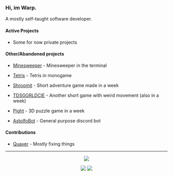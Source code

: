 ### Hi, im Warp.

A mostly self-taught software developer.

#### Active Projects

- Some for now private projects

#### Other/Abandoned projects

- [Minesweeper](https://github.com/WarpABoi/Minesweeper) - Minesweeper in the terminal
- [Tetris](https://github.com/WarpABoi/Tetris) - Tetris in monogame

- [Shroomit](https://github.com/Cumpany/Shroomit) - Short adventure game made in a week
- [TDSGGRLDCIE](https://github.com/Cumpany/TDSGGRLDCIE) - Another short game with weird movement (also in a week)
- [Pight](https://github.com/Cumpany/Pight) - 3D puzzle game in a week

- [AstolfoBot](https://github.com/WarpABoi/AstolfoBot) - General purpose discord bot

#### Contributions

- [Quaver](https://github.com/Quaver/Quaver) - Mostly fixing things

---

<div align="center">
  
  ![](http://github-profile-summary-cards.vercel.app/api/cards/profile-details?username=WarpABoi&theme=github_dark)
  
  ![](http://github-profile-summary-cards.vercel.app/api/cards/repos-per-language?username=WarpABoi&theme=github_dark)
  ![](http://github-profile-summary-cards.vercel.app/api/cards/stats?username=WarpABoi&theme=github_dark)
</div>

